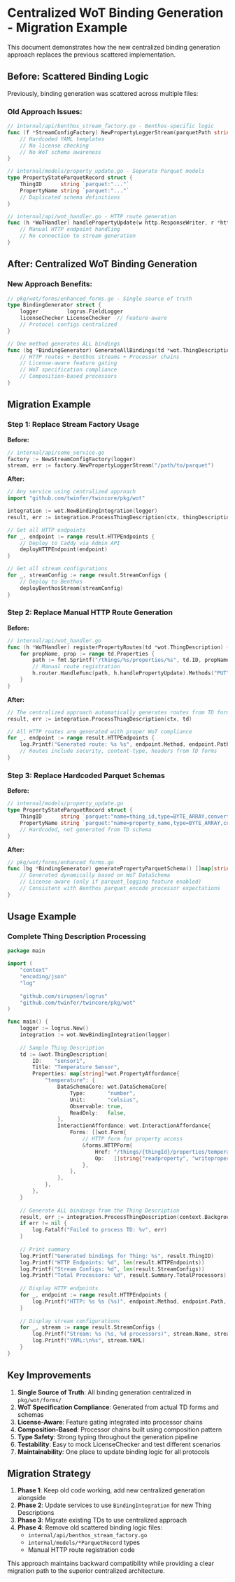 # Centralized WoT Binding Generation - Migration Example

This document demonstrates how the new centralized binding generation approach replaces the previous scattered implementation.

## Before: Scattered Binding Logic

Previously, binding generation was scattered across multiple files:

### Old Approach Issues:
```go
// internal/api/benthos_stream_factory.go - Benthos-specific logic
func (f *StreamConfigFactory) NewPropertyLoggerStream(parquetPath string) (*service.StreamBuilder, error) {
    // Hardcoded YAML templates
    // No license checking
    // No WoT schema awareness
}

// internal/models/property_update.go - Separate Parquet models
type PropertyStateParquetRecord struct {
    ThingID      string `parquet:"..."`
    PropertyName string `parquet:"..."`
    // Duplicated schema definitions
}

// internal/api/wot_handler.go - HTTP route generation
func (h *WoTHandler) handlePropertyUpdate(w http.ResponseWriter, r *http.Request) {
    // Manual HTTP endpoint handling
    // No connection to stream generation
}
```

## After: Centralized WoT Binding Generation

### New Approach Benefits:
```go
// pkg/wot/forms/enhanced_forms.go - Single source of truth
type BindingGenerator struct {
    logger         logrus.FieldLogger
    licenseChecker LicenseChecker  // Feature-aware
    // Protocol configs centralized
}

// One method generates ALL bindings
func (bg *BindingGenerator) GenerateAllBindings(td *wot.ThingDescription) (*AllBindings, error) {
    // HTTP routes + Benthos streams + Processor chains
    // License-aware feature gating
    // WoT specification compliance
    // Composition-based processors
}
```

## Migration Example

### Step 1: Replace Stream Factory Usage

**Before:**
```go
// internal/api/some_service.go
factory := NewStreamConfigFactory(logger)
stream, err := factory.NewPropertyLoggerStream("/path/to/parquet")
```

**After:**
```go
// Any service using centralized approach
import "github.com/twinfer/twincore/pkg/wot"

integration := wot.NewBindingIntegration(logger)
result, err := integration.ProcessThingDescription(ctx, thingDescription)

// Get all HTTP endpoints
for _, endpoint := range result.HTTPEndpoints {
    // Deploy to Caddy via Admin API
    deployHTTPEndpoint(endpoint)
}

// Get all stream configurations
for _, streamConfig := range result.StreamConfigs {
    // Deploy to Benthos
    deployBenthosStream(streamConfig)
}
```

### Step 2: Replace Manual HTTP Route Generation

**Before:**
```go
// internal/api/wot_handler.go
func (h *WoTHandler) registerPropertyRoutes(td *wot.ThingDescription) {
    for propName, prop := range td.Properties {
        path := fmt.Sprintf("/things/%s/properties/%s", td.ID, propName)
        // Manual route registration
        h.router.HandleFunc(path, h.handlePropertyUpdate).Methods("PUT")
    }
}
```

**After:**
```go
// The centralized approach automatically generates routes from TD forms
result, err := integration.ProcessThingDescription(ctx, td)

// All HTTP routes are generated with proper WoT compliance
for _, endpoint := range result.HTTPEndpoints {
    log.Printf("Generated route: %s %s", endpoint.Method, endpoint.Path)
    // Routes include security, content-type, headers from TD forms
}
```

### Step 3: Replace Hardcoded Parquet Schemas

**Before:**
```go
// internal/models/property_update.go
type PropertyStateParquetRecord struct {
    ThingID      string `parquet:"name=thing_id,type=BYTE_ARRAY,convertedtype=UTF8"`
    PropertyName string `parquet:"name=property_name,type=BYTE_ARRAY,convertedtype=UTF8"`
    // Hardcoded, not generated from TD schema
}
```

**After:**
```go
// pkg/wot/forms/enhanced_forms.go
func (bg *BindingGenerator) generatePropertyParquetSchema() []map[string]interface{} {
    // Generated dynamically based on WoT DataSchema
    // License-aware (only if parquet_logging feature enabled)
    // Consistent with Benthos parquet_encode processor expectations
}
```

## Usage Example

### Complete Thing Description Processing

```go
package main

import (
    "context"
    "encoding/json"
    "log"
    
    "github.com/sirupsen/logrus"
    "github.com/twinfer/twincore/pkg/wot"
)

func main() {
    logger := logrus.New()
    integration := wot.NewBindingIntegration(logger)
    
    // Sample Thing Description
    td := &wot.ThingDescription{
        ID:    "sensor1",
        Title: "Temperature Sensor",
        Properties: map[string]*wot.PropertyAffordance{
            "temperature": {
                DataSchemaCore: wot.DataSchemaCore{
                    Type:       "number",
                    Unit:       "celsius",
                    Observable: true,
                    ReadOnly:   false,
                },
                InteractionAffordance: wot.InteractionAffordance{
                    Forms: []wot.Form{
                        // HTTP form for property access
                        &forms.HTTPForm{
                            Href: "/things/{thingId}/properties/temperature",
                            Op:   []string{"readproperty", "writeproperty", "observeproperty"},
                        },
                    },
                },
            },
        },
    }
    
    // Generate ALL bindings from the Thing Description
    result, err := integration.ProcessThingDescription(context.Background(), td)
    if err != nil {
        log.Fatalf("Failed to process TD: %v", err)
    }
    
    // Print summary
    log.Printf("Generated bindings for Thing: %s", result.ThingID)
    log.Printf("HTTP Endpoints: %d", len(result.HTTPEndpoints))
    log.Printf("Stream Configs: %d", len(result.StreamConfigs))
    log.Printf("Total Processors: %d", result.Summary.TotalProcessors)
    
    // Display HTTP endpoints
    for _, endpoint := range result.HTTPEndpoints {
        log.Printf("HTTP: %s %s (%s)", endpoint.Method, endpoint.Path, endpoint.Interaction.Purpose)
    }
    
    // Display stream configurations
    for _, stream := range result.StreamConfigs {
        log.Printf("Stream: %s (%s, %d processors)", stream.Name, stream.Interaction.Purpose, stream.ProcessorCount)
        log.Printf("YAML:\n%s", stream.YAML)
    }
}
```

## Key Improvements

1. **Single Source of Truth**: All binding generation centralized in `pkg/wot/forms/`
2. **WoT Specification Compliance**: Generated from actual TD forms and schemas
3. **License-Aware**: Feature gating integrated into processor chains
4. **Composition-Based**: Processor chains built using composition pattern
5. **Type Safety**: Strong typing throughout the generation pipeline
6. **Testability**: Easy to mock LicenseChecker and test different scenarios
7. **Maintainability**: One place to update binding logic for all protocols

## Migration Strategy

1. **Phase 1**: Keep old code working, add new centralized generation alongside
2. **Phase 2**: Update services to use `BindingIntegration` for new Thing Descriptions
3. **Phase 3**: Migrate existing TDs to use centralized approach
4. **Phase 4**: Remove old scattered binding logic files:
   - `internal/api/benthos_stream_factory.go`
   - `internal/models/*ParquetRecord` types  
   - Manual HTTP route registration code

This approach maintains backward compatibility while providing a clear migration path to the superior centralized architecture.